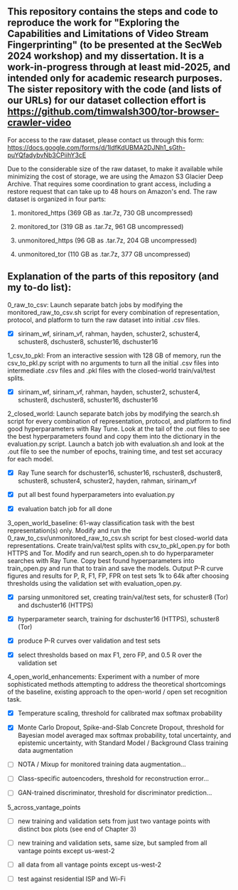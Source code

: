 ## This repository contains the steps and code to reproduce the work for "Exploring the Capabilities and Limitations of Video Stream Fingerprinting" (to be presented at the SecWeb 2024 workshop) and my dissertation. It is a work-in-progress through at least mid-2025, and intended only for academic research purposes. The sister repository with the code (and lists of our URLs) for our dataset collection effort is https://github.com/timwalsh300/tor-browser-crawler-video

For access to the raw dataset, please contact us through this form: https://docs.google.com/forms/d/1ldfKdUBMA2DJNh1_sGth-puYQfadybvNb3CPiihY3cE

Due to the considerable size of the raw dataset, to make it available while minimizing the cost of storage, we are using the Amazon S3 Glacier Deep Archive. That requires some coordination to grant access, including a restore request that can take up to 48 hours on Amazon's end. The raw dataset is organized in four parts:

1. monitored_https (369 GB as .tar.7z, 730 GB uncompressed)

2. monitored_tor (319 GB as .tar.7z, 961 GB uncompressed)

3. unmonitored_https (96 GB as .tar.7z, 204 GB uncompressed)

4. unmonitored_tor (110 GB as .tar.7z, 377 GB uncompressed)

## Explanation of the parts of this repository (and my to-do list):

0_raw_to_csv: Launch separate batch jobs by modifying the monitored_raw_to_csv.sh script for every combination of representation, protocol, and platform to turn the raw dataset into initial .csv files.

- [x] sirinam_wf, sirinam_vf, rahman, hayden, schuster2, schuster4, schuster8, dschuster8, schuster16, dschuster16

1_csv_to_pkl: From an interactive session with 128 GB of memory, run the csv_to_pkl.py script with no arguments to turn all the initial .csv files into intermediate .csv files and .pkl files with the closed-world train/val/test splits.

- [x] sirinam_wf, sirinam_vf, rahman, hayden, schuster2, schuster4, schuster8, dschuster8, schuster16, dschuster16

2_closed_world: Launch separate batch jobs by modifying the search.sh script for every combination of representation, protocol, and platform to find good hyperparameters with Ray Tune. Look at the tail of the .out files to see the best hyperparameters found and copy them into the dictionary in the evaluation.py script. Launch a batch job with evaluation.sh and look at the .out file to see the number of epochs, training time, and test set accuracy for each model.

- [x] Ray Tune search for dschuster16, schuster16, rschuster8, dschuster8, schuster8, schuster4, schuster2, hayden, rahman, sirinam_vf

- [x] put all best found hyperparameters into evaluation.py

- [x] evaluation batch job for all done

3_open_world_baseline: 61-way classification task with the best representation(s) only. Modify and run the 0_raw_to_csv/unmonitored_raw_to_csv.sh script for best closed-world data representations. Create train/val/test splits with csv_to_pkl_open.py for both HTTPS and Tor. Modify and run search_open.sh to do hyperparameter searches with Ray Tune. Copy best found hyperparameters into train_open.py and run that to train and save the models. Output P-R curve figures and results for P, R, F1, FP, FPR on test sets 1k to 64k after choosing thresholds using the validation set with evaluation_open.py.

- [x] parsing unmonitored set, creating train/val/test sets, for schuster8 (Tor) and dschuster16 (HTTPS)

- [x] hyperparameter search, training for dschuster16 (HTTPS), schuster8 (Tor)

- [x] produce P-R curves over validation and test sets

- [x] select thresholds based on max F1, zero FP, and 0.5 R over the validation set

4_open_world_enhancements: Experiment with a number of more sophisticated methods attempting to address the theoretical shortcomings of the baseline, existing approach to the open-world / open set recognition task. 

- [x] Temperature scaling, threshold for calibrated max softmax probability

- [x] Monte Carlo Dropout, Spike-and-Slab Concrete Dropout, threshold for Bayesian model averaged max softmax probability, total uncertainty, and epistemic uncertainty, with Standard Model / Background Class training data augmentation

- [ ] NOTA / Mixup for monitored training data augmentation...

- [ ] Class-specific autoencoders, threshold for reconstruction error...

- [ ] GAN-trained discriminator, threshold for discriminator prediction...

5_across_vantage_points

- [ ] new training and validation sets from just two vantage points with distinct box plots (see end of Chapter 3)

- [ ] new training and validation sets, same size, but sampled from all vantage points except us-west-2

- [ ] all data from all vantage points except us-west-2

- [ ] test against residential ISP and Wi-Fi

